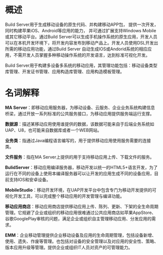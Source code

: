 # 概述

Build Server用于生成移动设备的原生代码、并构建移动APP包， 提供一次开发，同时构建苹果iOS、Android等应用的能力， 并可通过扩展支持Windows Mobile或其它移动平台。通过Build Server可以生成手机操作系统的原生应用，开发人员可以在本机开发环境下，将开发内容发布到移动产品上。开发人员使用DSL开发出所需的移动应用功能，通过Build Server 自动生成IOS或Andorid系统的相应应用，不需开发人员掌握多种移动操作系统的开发语言，达到标准可视化开发。

Build Server用于构建多设备多系统的移动应用，其管理功能包括：移动设备类型库管理、开发证书管理、应用构造库管理、应用构造模板管理。

# 名词解释

**MA Server**：即移动应用服务器，为移动设备、云服务、企业业务系统构建信息桥梁，通过开放一系列标准的公共服务接口，为移动应用提供服务端运行支撑。

**数据源**：描述某移动应用使用谁提供的数据，该数据可能来自于后端业务系统如UAP、U8，也可能来自数据库或者一个WEB网站。

**业务类**：指通过Java编程语言编写的，用于提供移动应用使用服务需要的连接类。

**文件服务**：指在MA Server上提供的用于支持移动应用上传、下载文件的服务。

**BulidServer**：移动应用编译服务器，移动开发以统一的HTML5+语言开发，为了运行在不同的设备上使用本编译服务器可以让开发的应用生成不同的设备应用，目前支持IOS和安卓设备。

**MobileStudio**：移动开发环境，在UAP开发平台中包含专门为移动开发提供的可视化开发工具，可以完成整个移动应用的开发管理与编译功能。

**移动应用商店**：移动应用商店提供移动应用上传、陈列、更新、下架的全生命周期管理。它规避了企业或组织的移动应用很难通过公共应用商店如苹果AppStore、谷歌GooglePlay审核的问题，满足企业或组织自主管理移动应用、分发应用的需求。

**EMM**：企业移动管理提供企业移动设备及应用的生命周期管理，包括设备新增、使用、遗失、作废等管理。也包括对设备的安全管理以及对应用的安全性、策略、版本应用升级等管理。提供企业或组织IT人员对资产的可管理能力。

